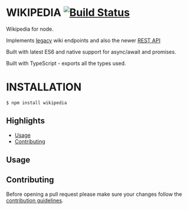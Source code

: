 # WIKIPEDIA  [![Build Status](https://travis-ci.org/dopecodez/pingman.svg?branch=master)](https://travis-ci.org/dopecodez/pingman)

Wikipedia for node.

Implements [legacy](https://www.mediawiki.org/wiki/API:Main_page) wiki endpoints and also the newer 
[REST API](https://en.wikipedia.org/api/rest_v1/#/)

Built with latest ES6 and native support for async/await and promises.

Built with TypeScript - exports all the types used.

# INSTALLATION

```
$ npm install wikipedia
```

## Highlights

- [Usage](#Usage)
- [Contributing](#contributing)

## Usage


## Contributing

Before opening a pull request please make sure your changes follow the
[contribution guidelines][1].

[1]: https://github.com/dopecodez/wikipedia/blob/master/CONTRIBUTING.md
